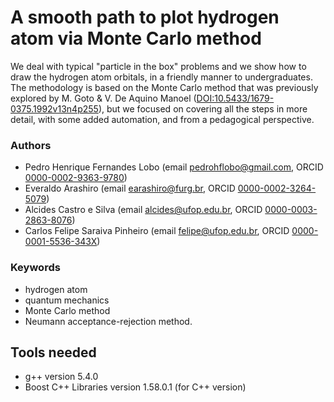 # A smooth path to plot hydrogen atom via Monte Carlo method

We deal with typical "particle in the box" problems and 
we show how to draw the hydrogen atom orbitals, in a friendly manner to 
undergraduates. The methodology is based on the Monte Carlo method that was 
previously explored by M. Goto & V. De Aquino Manoel 
([DOI:10.5433/1679-0375.1992v13n4p255](http://dx.doi.org/10.5433/1679-0375.1992v13n4p255)),
but we focused on covering all the steps in more detail, with some added 
automation, and from a pedagogical perspective.

### Authors
 - Pedro Henrique Fernandes Lobo (email pedrohflobo@gmail.com, ORCID [0000-0002-9363-9780](http://orcid.org/0000-0002-9363-9780))
 - Everaldo Arashiro (email earashiro@furg.br, ORCID [0000-0002-3264-5079](http://orcid.org/0000-0002-3264-5079))
 - Alcides Castro e Silva (email alcides@ufop.edu.br, ORCID [0000-0003-2863-8076](https://orcid.org/0000-0003-2863-8076))
 - Carlos Felipe Saraiva Pinheiro (email felipe@ufop.edu.br, ORCID [0000-0001-5536-343X](https://orcid.org/0000-0001-5536-343X))

### Keywords
 - hydrogen atom
 - quantum mechanics
 - Monte Carlo method
 - Neumann acceptance-rejection method.

## Tools needed
- g++ version 5.4.0
- Boost C++ Libraries version 1.58.0.1 (for C++ version)
 
